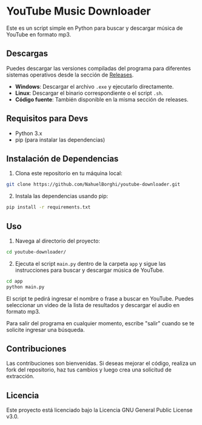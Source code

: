 # YouTube Music Downloader

Este es un script simple en Python para buscar y descargar música de YouTube en formato mp3.

## Descargas

Puedes descargar las versiones compiladas del programa para diferentes sistemas operativos desde la sección de [Releases](https://github.com/NahuelBorghi/youtube-downloader/releases).

- **Windows**: Descargar el archivo `.exe` y ejecutarlo directamente.
- **Linux**: Descargar el binario correspondiente o el script `.sh`.
- **Código fuente**: También disponible en la misma sección de releases.

## Requisitos para Devs

- Python 3.x
- pip (para instalar las dependencias)

## Instalación de Dependencias

1. Clona este repositorio en tu máquina local:

```bash
git clone https://github.com/NahuelBorghi/youtube-downloader.git
```

2. Instala las dependencias usando pip:

```bash
pip install -r requirements.txt
```

## Uso

1. Navega al directorio del proyecto:

```bash
cd youtube-downloader/
```

2. Ejecuta el script `main.py` dentro de la carpeta `app` y sigue las instrucciones para buscar y descargar música de YouTube.

```bash
cd app
python main.py
```

El script te pedirá ingresar el nombre o frase a buscar en YouTube. Puedes seleccionar un video de la lista de resultados y descargar el audio en formato mp3.

Para salir del programa en cualquier momento, escribe "salir" cuando se te solicite ingresar una búsqueda.

## Contribuciones

Las contribuciones son bienvenidas. Si deseas mejorar el código, realiza un fork del repositorio, haz tus cambios y luego crea una solicitud de extracción.

## Licencia

Este proyecto está licenciado bajo la Licencia GNU General Public License v3.0.
